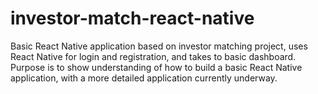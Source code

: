 # investor-match-react-native

Basic React Native application based on investor matching project, uses React Native for login and registration, and takes to basic dashboard. Purpose is
to show understanding of how to build a basic React Native application, with a more detailed application currently underway. 
